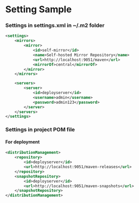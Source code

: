 # Setting Sample

### Settings in settings.xml in ~/.m2 folder

```xml
<settings>
    <mirrors>
        <mirror>
            <id>self-mirror</id>
            <name>Self-hosted Mirror Repository</name>
            <url>http://localhost:9051/maven</url>
            <mirrorOf>central</mirrorOf>
        </mirror>
    </mirrors>

    <servers>
        <server>
            <id>deployserver</id>
            <username>admin</username>
            <password>admin123</password>
        </server>
    </servers>
</settings>
```

### Settings in project POM file

#### For deployment

```xml
<distributionManagement>
    <repository>
        <id>deployserver</id>
        <url>http://localhost:9051/maven-releases</url>
    </repository>
    <snapshotRepository>
        <id>deployserver</id>
        <url>http://localhost:9051/maven-snapshots</url>
    </snapshotRepository>
</distributionManagement>
```
